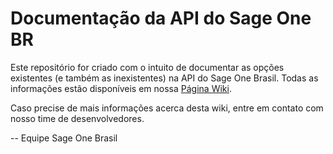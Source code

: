 # Documentação da API do Sage One BR

Este repositório for criado com o intuito de documentar as opções existentes (e também as inexistentes) na API do Sage One Brasil. Todas as informações estão disponíveis em nossa [Página Wiki](https://github.com/cenize/sageone_br_nfe_documentacao_api/wiki).

Caso precise de mais informações acerca desta wiki, entre em contato com nosso time de desenvolvedores.

--
Equipe Sage One Brasil